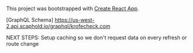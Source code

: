 This project was bootstrapped with [Create React App](https://github.com/facebookincubator/create-react-app).

[GraphQL Schema] https://us-west-2.api.scaphold.io/graphql/krofecheck.com

NEXT STEPS: Setup caching so we don't request data on every refresh or route change